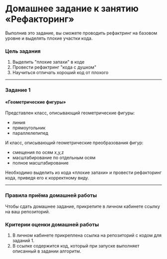 # Домашнее задание к занятию «Рефакторинг»

Выполнив это задание, вы сможете проводить рефактринг на базовом уровне и выделять плохие участки кода.

### Цель задания

1. Выделить "плохие запахи" в коде
2. Провести рефактринг "кода с душком"
3. Научиться отличать хороший код от плохого

------

### Задание 1

#### «Геометрические фигуры»

Представлен класс, описывающий геометрические фигуры:
* линия
* прямоугольник
* параллелепипед

И класс, описывающий геометрические преобразования фигур:
* смещения по осям x,y,z
* масштабирование по отдельным осям
* полное масштабирование

Необходимо выделить из кода «плохие запахи» и провести рефакторинг кода, приведя его к корректному виду.

------

### Правила приёма домашней работы

Чтобы сдать домашнее задание, прикрепите в личном кабинете ссылку на ваш репозиторий.

### Критерии оценки домашней работы

1. В личном кабинете прикреплена ссылка на репозиторий с кодом для заданий 1.
2. В ссылке содержится код, который при запуске выполняет описанный в задании алгоритм.


